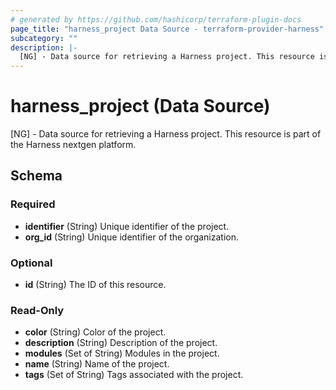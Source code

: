 ```yaml
---
# generated by https://github.com/hashicorp/terraform-plugin-docs
page_title: "harness_project Data Source - terraform-provider-harness"
subcategory: ""
description: |-
  [NG] - Data source for retrieving a Harness project. This resource is part of the Harness nextgen platform.
---
```


# harness_project (Data Source)

[NG] - Data source for retrieving a Harness project. This resource is part of the Harness nextgen platform.



<!-- schema generated by tfplugindocs -->
## Schema

### Required

- **identifier** (String) Unique identifier of the project.
- **org_id** (String) Unique identifier of the organization.

### Optional

- **id** (String) The ID of this resource.

### Read-Only

- **color** (String) Color of the project.
- **description** (String) Description of the project.
- **modules** (Set of String) Modules in the project.
- **name** (String) Name of the project.
- **tags** (Set of String) Tags associated with the project.


